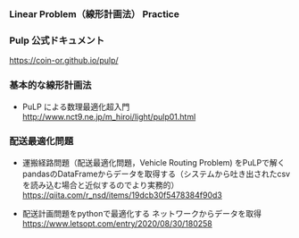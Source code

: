 ### Linear Problem（線形計画法） Practice

### Pulp 公式ドキュメント
https://coin-or.github.io/pulp/  

### 基本的な線形計画法
- PuLP による数理最適化超入門
http://www.nct9.ne.jp/m_hiroi/light/pulp01.html

### 配送最適化問題

- 運搬経路問題（配送最適化問題，Vehicle Routing Problem) をPuLPで解く
pandasのDataFrameからデータを取得する（システムから吐き出されたcsvを読み込む場合と近似するのでより実務的）  
https://qiita.com/r_nsd/items/19dcb30f5478384f90d3

- 配送計画問題をpythonで最適化する
ネットワークからデータを取得  
https://www.letsopt.com/entry/2020/08/30/180258